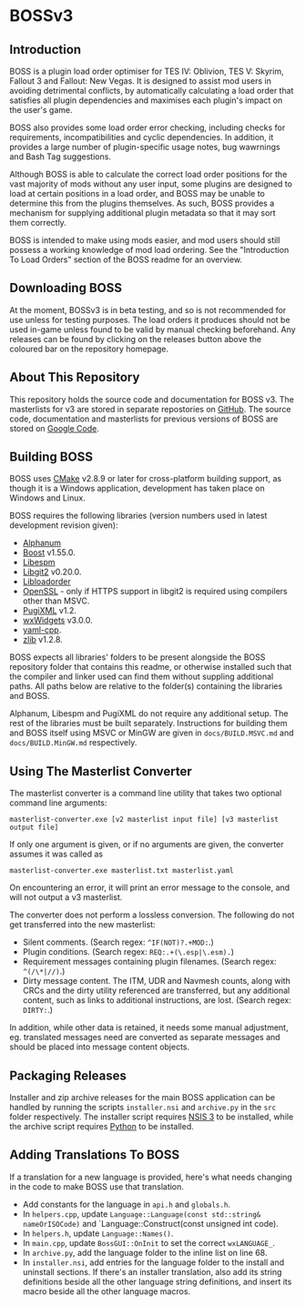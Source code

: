 # BOSSv3

## Introduction

BOSS is a plugin load order optimiser for TES IV: Oblivion, TES V: Skyrim, Fallout 3 and Fallout: New Vegas. It is designed to assist mod users in avoiding detrimental conflicts, by automatically calculating a load order that satisfies all plugin dependencies and maximises each plugin's impact on the user's game.

BOSS also provides some load order error checking, including checks for requirements, incompatibilities and cyclic dependencies. In addition, it provides a large number of plugin-specific usage notes, bug wawrnings and Bash Tag suggestions.

Although BOSS is able to calculate the correct load order positions for the vast majority of mods without any user input, some plugins are designed to load at certain positions in a load order, and BOSS may be unable to determine this from the plugins themselves. As such, BOSS provides a mechanism for supplying additional plugin metadata so that it may sort them correctly.

BOSS is intended to make using mods easier, and mod users should still possess a working knowledge of mod load ordering. See the "Introduction To Load Orders" section of the BOSS readme for an overview.


## Downloading BOSS

At the moment, BOSSv3 is in beta testing, and so is not recommended for use unless for testing purposes. The load orders it produces should not be used in-game unless found to be valid by manual checking beforehand. Any releases can be found by clicking on the releases button above the coloured bar on the repository homepage.


## About This Repository

This repository holds the source code and documentation for BOSS v3. The masterlists for v3 are stored in separate repostories on [GitHub](https://github.com/boss-developers). The source code, documentation and masterlists for previous versions of BOSS are stored on [Google Code](http://code.google.com/p/better-oblivion-sorting-software/).


## Building BOSS

BOSS uses [CMake](http://cmake.org) v2.8.9 or later for cross-platform building support, as though it is a Windows application, development has taken place on Windows and Linux.

BOSS requires the following libraries (version numbers used in latest development revision given):

* [Alphanum](http://www.davekoelle.com/files/alphanum.hpp)
* [Boost](http://www.boost.org) v1.55.0.
* [Libespm](http://github.com/WrinklyNinja/libespm)
* [Libgit2](https://github.com/libgit2) v0.20.0.
* [Libloadorder](http://github.com/WrinklyNinja/libloadorder)
* [OpenSSL](https://www.openssl.org) - only if HTTPS support in libgit2 is required using compilers other than MSVC.
* [PugiXML](http://code.google.com/p/pugixml/) v1.2.
* [wxWidgets](http://www.wxwidgets.org) v3.0.0.
* [yaml-cpp](http://github.com/WrinklyNinja/yaml-cpp).
* [zlib](http://zlib.net) v1.2.8.

BOSS expects all libraries' folders to be present alongside the BOSS repository folder that contains this readme, or otherwise installed such that the compiler and linker used can find them without suppling additional paths. All paths below are relative to the folder(s) containing the libraries and BOSS.

Alphanum, Libespm and PugiXML do not require any additional setup. The rest of the libraries must be built separately. Instructions for building them and BOSS itself using MSVC or MinGW are given in `docs/BUILD.MSVC.md` and `docs/BUILD.MinGW.md` respectively.


## Using The Masterlist Converter

The masterlist converter is a command line utility that takes two optional command line arguments:

```
masterlist-converter.exe [v2 masterlist input file] [v3 masterlist output file]
```

If only one argument is given, or if no arguments are given, the converter assumes it was called as

```
masterlist-converter.exe masterlist.txt masterlist.yaml
```

On encountering an error, it will print an error message to the console, and will not output a v3 masterlist.

The converter does not perform a lossless conversion. The following do not get transferred into the new masterlist:

* Silent comments. (Search regex: `^IF(NOT)?.+MOD:`.)
* Plugin conditions. (Search regex: `REQ:.+(\.esp|\.esm).`)
* Requirement messages containing plugin filenames. (Search regex: `^(/\*|//)`.)
* Dirty message content. The ITM, UDR and Navmesh counts, along with CRCs and the dirty utility referenced are transferred, but any additional content, such as links to additional instructions, are lost. (Search regex: `DIRTY:`.)

In addition, while other data is retained, it needs some manual adjustment, eg. translated messages need are converted as separate messages and should be placed into message content objects.

## Packaging Releases

Installer and zip archive releases for the main BOSS application can be handled by running the scripts `installer.nsi` and `archive.py` in the `src` folder respectively. The installer script requires [NSIS 3](http://nsis.sourceforge.net/Main_Page) to be installed, while the archive script requires [Python](http://www.python.org/) to be installed.

## Adding Translations To BOSS

If a translation for a new language is provided, here's what needs changing in the code to make BOSS use that translation.

* Add constants for the language in `api.h` and `globals.h`.
* In `helpers.cpp`, update `Language::Language(const std::string& nameOrISOCode)` and `Language::Construct(const unsigned int code).
* In `helpers.h`, update `Language::Names()`.
* In `main.cpp`, update `BossGUI::OnInit` to set the correct `wxLANGUAGE_`.
* In `archive.py`, add the language folder to the inline list on line 68.
* In `installer.nsi`, add entries for the language folder to the install and uninstall sections. If there's an installer translation, also add its string definitions beside all the other language string definitions, and insert its macro beside all the other language macros.
